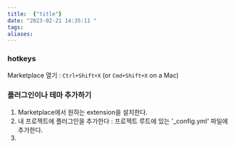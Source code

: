 ```yaml
---
title:  {"title"}
date: "2023-02-21 14:35:11 "
tags: 
aliases:
---
```


### hotkeys

Marketplace 열기 :  `Ctrl+Shift+X` (or `Cmd+Shift+X` on a Mac)


### 플러그인이나 테마 추가하기
1. Marketplace에서 원하는 extension을 설치한다.
2. 내 프로젝트에 플러그인을 추가한다 :  프로젝트 루트에 있는 '\_config.yml' 파일에 추가한다.
3. 